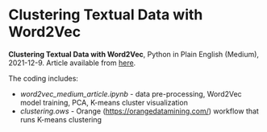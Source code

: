 # Clustering Textual Data with Word2Vec
**Clustering Textual Data with Word2Vec**, Python in Plain English (Medium), 2021-12-9. Article available from [here](https://medium.com/python-in-plain-english/clustering-textual-data-with-word2vec-866dafbd213f).

The coding includes:

* *word2vec_medium_article.ipynb* - data pre-processing, Word2Vec model training, PCA, K-means cluster visualization
* *clustering.ows* - Orange (https://orangedatamining.com/) workflow that runs K-means clustering
